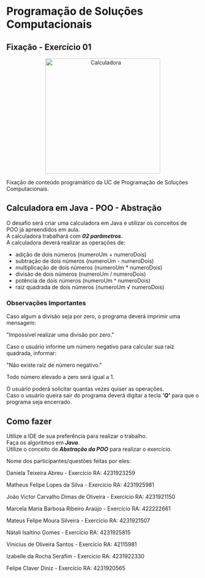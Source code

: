 # Programação de Soluções Computacionais

## Fixação - Exercício 01

<p align="center">
  <a href="#">
    <img src="logo\calc.jpg" width="300" alt="Calculadora">
  </a>
</p>

Fixação de conteúdo programático da UC de Programação de Soluções Computacionais.<br>

## Calculadora em Java - POO - Abstração

O desafio será criar uma calculadora em Java e utilizar os conceitos de POO já apreendidos em aula.<br>
A calculadora trabalhará com ***02 parâmetros***.<br>
A calculadora deverá realizar as operações de:

+ adição de dois números (numeroUm + numeroDois)
+ subtração de dois números (numeroUm - numeroDois)
+ multiplicação de dois números (numeroUm * numeroDois)
+ divisão de dois números (numeroUm / numeroDois)
+ potência de dois números (numeroUm ^ numeroDois)
+ raiz quadrada de dois números (numeroUm √ numeroDois)

### Observações Importantes

Caso algum a divisão seja por zero, o programa deverá imprimir uma mensagem:

"Impossível realizar uma divisão por zero."

Caso o usuário informe um número negativo para calcular sua raiz quadrada, informar:

"Não existe raiz de número negativo."

Todo número elevado a zero será igual a 1.

O usuário poderá solicitar quantas vezes quiser as operações.<br>
Caso o usuário queira sair do programa deverá digitar a tecla ***'Q'*** para que o programa seja encerrado.

## Como fazer

Utilize a IDE de sua preferência para realizar o trabalho.<br>
Faça os algoritmos em ***Java***.<br>
Utilize o conceito de ***Abstração da POO*** para realizar o exercício.

Nome dos participantes/questões feitas por eles:

Daniela Teixeira Abreu - Exercício 
RA: 4231923259

Matheus Felipe Lopes da Silva  - Exercício 
RA: 4231925981

João Victor Carvalho Dimas de Oliveira  - Exercício 
RA: 4231921150

Marcela Maria Barbosa Ribeiro Araújo - Exercício 
RA: 422222661

Mateus Felipe Moura Silveira - Exercício
RA: 4231921507

Nátali Isaltino Gomes  - Exercício 
RA: 4231925815 

Vinicius de Oliveira Santos  - Exercício 
RA: 42115981

Izabelle da Rocha Serafim - Exercício 
RA: 4231922330

Felipe Claver Diniz - Exercício 
RA: 4231920565
